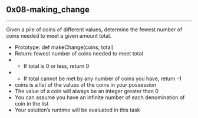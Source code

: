 0x08-making_change
-------------
__________
Given a pile of coins of different values, determine the fewest number of coins needed to meet a given amount total.

 - Prototype: def makeChange(coins, total)
 - Return: fewest number of coins needed to meet total
 -  - If total is 0 or less, return 0
 -  - If total cannot be met by any number of coins you have, return -1
 - coins is a list of the values of the coins in your possession
 - The value of a coin will always be an integer greater than 0
 - You can assume you have an infinite number of each denomination of coin in the list
 - Your solution’s runtime will be evaluated in this task
